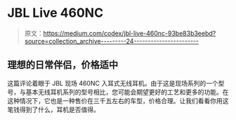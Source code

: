 # JBL Live 460NC

> 原文：<https://medium.com/codex/jbl-live-460nc-93be83b3eebd?source=collection_archive---------24----------------------->

## 理想的日常伴侣，价格适中

这篇评论着眼于 JBL 现场 460NC 入耳式无线耳机。由于这是现场系列的一个型号，与基本无线耳机系列的型号相比，您可能会期望更好的工艺和更多的功能。在这种情况下，它也是一种售价在三千五左右的车型，价格合理。让我们看看你用这笔钱得到了什么，耳机是否值得。